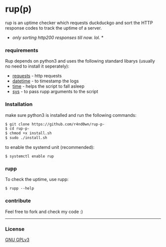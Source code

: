 # rup\(p\)

rup is an uptime checker which requests duckduckgo and sort the HTTP response codes to track the uptime of a server.
* *only sorting http200 responses till now. lol.* *


### requirements

Rup depends on python3 and uses the following standard libarys (usually no need to install it seperately):
* [requests](https://pypi.org/project/requests/) - http requests
* [datetime](https://docs.python.org/3/library/datetime.html) - to timestamp the logs
* [time](https://docs.python.org/3/library/time.html) - helps the script to fall asleep
* [sys](https://docs.python.org/3/library/sys.html) - to pass rupp arguments to the script


### Installation
make sure python3 is installed and run the following commands:
```sh
$ git clone https://github.com/r4nd0wn/rup-p-
$ cd rup-p-
$ chmod +x install.sh
$ sudo ./install.sh
```
to enable the systemd unit (recommended):
```
$ systemctl enable rup
```

### rupp
To check the uptime, use rupp:
```
$ rupp --help
```

### contribute
Feel free to fork and check my code :)

----
### License
[GNU GPLv3](https://www.gnu.org/licenses/gpl-3.0.txt)
